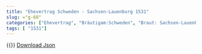 ```yaml
---
title: "Ehevertrag Schweden - Sachsen-Lauenburg 1531"
slug: ="g-68"
categories: ["Ehevertrag", "Bräutigam:Schweden", "Braut: Sachsen-Lauenburg", "Eheschließung vollzogen?:Ja", "verschiedenkonfessionelle Ehe?:Nein", "Dynastie Bräutigam:Wasa", "Akteur Bräutigam:Wasa", "Akteur Braut:Askanier (Sachsen-Lauenburg)", "Textbezug?:nein", "Ständisch?:ja", "Ratifikation?:nein", "Sonstiges?:nein", "Bräutigam:Schweden", "Braut: Sachsen-Lauenburg"]
tags: [ "1531"]
---
```

<!--more-->
{{<v173>}}
[Download Json](/vertraege/vertrag-68.json)